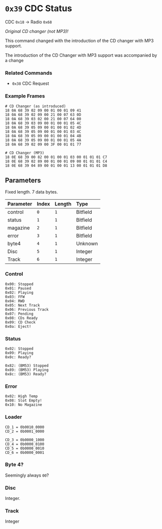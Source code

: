 # `0x39` CDC Status

CDC `0x18` → Radio `0x68`

*Original CD changer (not MP3)!*

This command changed with the introduction of the CD changer with MP3 support. 

The introduction of the CD Changer with MP3 support was accompanied by a change 

### Related Commands

- `0x38` CDC Request

### Example Frames

    # CD Changer (as introduced)
    18 0A 68 39 02 09 00 01 00 01 09 41
    18 0A 68 39 02 09 00 21 00 07 63 0D
    18 0A 68 39 03 02 00 21 00 07 64 00
    18 0A 68 39 03 09 00 01 00 01 05 4C
    18 0A 68 39 05 09 00 01 00 01 02 4D
    18 0A 68 39 05 09 00 01 00 01 03 4C
    18 0A 68 39 05 09 00 01 00 01 04 4B
    18 0A 68 39 05 09 00 01 00 01 05 4A
    18 0A 68 39 02 09 00 3F 00 01 01 77
    
    # CD Changer (MP3)
    18 0E 68 39 00 82 00 01 00 01 03 00 01 01 01 C7
    18 0E 68 39 02 89 00 01 00 01 09 00 01 01 01 C4
    18 0E 68 39 04 89 00 01 00 01 13 00 01 01 01 D8

## Parameters

Fixed length. 7 data bytes.

Parameter|Index|Length|Type
:--------|:----|:-----|:---
control  |`0`  |`1`   |Bitfield
status   |`1`  |`1`   |Bitfield
magazine |`2`  |`1`   |Bitfield
error   |`3`  |`1`   |Bitfield
byte4    |`4`  |`1`   |Unknown
Disc       |`5`  |`1`   |Integer
Track    |`6`  |`1`   |Integer

### Control

    0x00: Stopped
    0x01: Paused
    0x02: Playing
    0x03: FFW
    0x04: RWD
    0x05: Next Track
    0x06: Previous Track
    0x07: Pending
    0x08: CDs Ready
    0x09: CD Check
    0x0a: Eject!

### Status

    0x02: Stopped
    0x09: Playing
    0x0c: Ready?
    
    0x82: (BM53) Stopped
    0x89: (BM53) Playing
    0x8c: (BM53) Ready?

### Error

    0x02: High Temp
    0x08: Slot Empty!
    0x10: No Magazine

### Loader
    
    CD_1 = 0b0010_0000
    CD_2 = 0b0001_0000

    CD_3 = 0b0000_1000
    CD_4 = 0b0000_0100
    CD_5 = 0b0000_0010
    CD_6 = 0b0000_0001

### Byte 4?

Seemingly always `00`?

### Disc

Integer.

### Track

Integer